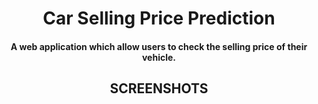 <h1 align="center" style="">Car Selling Price Prediction</h1>

<h4 align="center">A web application which allow users to check the selling price of their vehicle.</h4>

<h2 align="center">SCREENSHOTS</h2>


